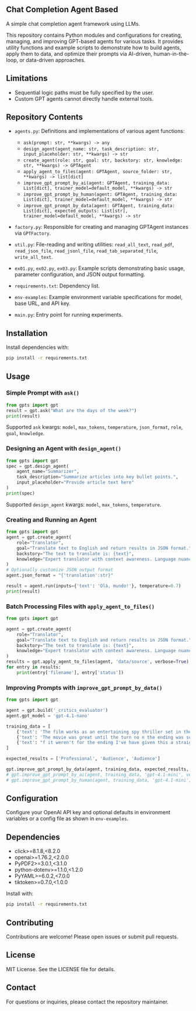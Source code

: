 ## Chat Completion Agent Based

A simple chat completion agent framework using LLMs.

This repository contains Python modules and configurations for creating, managing, and improving GPT-based agents for various tasks. It provides utility functions and example scripts to demonstrate how to build agents, apply them to data, and optimize their prompts via AI-driven, human-in-the-loop, or data-driven approaches.

## Limitations

* Sequential logic paths must be fully specified by the user.
* Custom GPT agents cannot directly handle external tools.

## Repository Contents

* `agents.py`: Definitions and implementations of various agent functions:

  * `ask(prompt: str, **kwargs) -> any`
  * `design_agent(agent_name: str, task_description: str, input_placeholder: str, **kwargs) -> str`
  * `create_agent(role: str, goal: str, backstory: str, knowledge: str, **kwargs) -> GPTAgent`
  * `apply_agent_to_files(agent: GPTAgent, source_folder: str, **kwargs) -> list[dict]`
  * `improve_gpt_prompt_by_ai(agent: GPTAgent, training_data: List[dict], trainer_model=default_model, **kwargs) -> str`
  * `improve_gpt_prompt_by_human(agent: GPTAgent, training_data: List[dict], trainer_model=default_model, **kwargs) -> str`
  * `improve_gpt_prompt_by_data(agent: GPTAgent, training_data: List[dict], expected_outputs: List[str], trainer_model=default_model, **kwargs) -> str`
* `factory.py`: Responsible for creating and managing GPTAgent instances via `GPTFactory`.
* `util.py`: File-reading and writing utilities: `read_all_text`, `read_pdf`, `read_json_file`, `read_jsonl_file`, `read_tab_separated_file`, `write_all_text`.
* `ex01.py`, `ex02.py`, `ex03.py`: Example scripts demonstrating basic usage, parameter configuration, and JSON output formatting.
* `requirements.txt`: Dependency list.
* `env-examples`: Example environment variable specifications for model, base URL, and API key.
* `main.py`: Entry point for running experiments.

## Installation

Install dependencies with:

```bash
pip install -r requirements.txt
```

## Usage

### Simple Prompt with `ask()`

```python
from gpts import gpt
result = gpt.ask("What are the days of the week?")
print(result)
```

Supported `ask` kwargs: `model`, `max_tokens`, `temperature`, `json_format`, `role`, `goal`, `knowledge`.

### Designing an Agent with `design_agent()`

```python
from gpts import gpt
spec = gpt.design_agent(
    agent_name="Summarizer",
    task_description="Summarize articles into key bullet points.",
    input_placeholder="Provide article text here"
)
print(spec)
```

Supported `design_agent` kwargs: `model`, `max_tokens`, `temperature`.

### Creating and Running an Agent

```python
from gpts import gpt
agent = gpt.create_agent(
    role="Translator",
    goal="Translate text to English and return results in JSON format.",
    backstory="The text to translate is: {text}",
    knowledge="Expert translator with context awareness. Language nuances and idioms."
)
# Optionally customize JSON output format
agent.json_format = "{'translation':str}"

result = agent.run(inputs={'text': 'Olá, mundo!'}, temperature=0.7)
print(result)
```

### Batch Processing Files with `apply_agent_to_files()`

```python
from gpts import gpt

agent = gpt.create_agent(
    role="Translator",
    goal="Translate text to English and return results in JSON format.",
    backstory="The text to translate is: {text}",
    knowledge="Expert translator with context awareness. Language nuances and idioms."
)
results = gpt.apply_agent_to_files(agent, 'data/source', verbose=True)
for entry in results:
    print(entry['filename'], entry['status'])
```

### Improving Prompts with `improve_gpt_prompt_by_data()`

```python
from gpts import gpt

agent = gpt.build('_critics_evaluator')
agent.gpt_model = 'gpt-4.1-nano'

training_data = [
    {'text': 'The film works as an entertaining spy thriller set in the corridors of the Vatican, but also as a serene reflection on commitment, power and faith.[Full review in Spanish]'},
    {'text': 'The movie was great until the turn no n the ending was such disgusting rewriting of anything that would happen in the conclave. Would give it a zero'},
    {'text': "f it weren't for the ending I've have given this a straight 5 stars. As it was, the twist feels unnecessary and detracts from everything that's gone before."},
]

expected_results = ['Professional', 'Audience', 'Audience']

gpt.improve_gpt_prompt_by_data(agent, training_data, expected_results, 'gpt-4.1-mini', verbose=True)
# gpt.improve_gpt_prompt_by_ai(agent, training_data, 'gpt-4.1-mini', verbose=True)
# gpt.improve_gpt_prompt_by_human(agent, training_data, 'gpt-4.1-mini', verbose=True)
```

## Configuration

Configure your OpenAI API key and optional defaults in environment variables or a config file as shown in `env-examples`.

## Dependencies

* click>=8.1.8,<8.2.0
* openai>=1.76.2,<2.0.0
* PyPDF2>=3.0.1,<3.1.0
* python-dotenv>=1.1.0,<1.2.0
* PyYAML>=6.0.2,<7.0.0
* tiktoken>=0.7.0,<1.0.0

Install with:

```bash
pip install -r requirements.txt
```

## Contributing

Contributions are welcome! Please open issues or submit pull requests.

## License

MIT License. See the LICENSE file for details.

## Contact

For questions or inquiries, please contact the repository maintainer.
